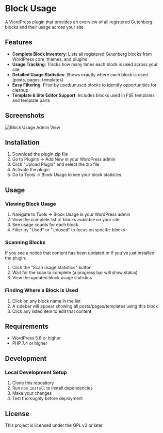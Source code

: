 # Block Usage

A WordPress plugin that provides an overview of all registered Gutenberg blocks and their usage across your site.

## Features

- **Complete Block Inventory**: Lists all registered Gutenberg blocks from WordPress core, themes, and plugins
- **Usage Tracking**: Tracks how many times each block is used across your site
- **Detailed Usage Statistics**: Shows exactly where each block is used (posts, pages, templates)
- **Easy Filtering**: Filter by used/unused blocks to identify opportunities for cleanup
- **Template & Site Editor Support**: Includes blocks used in FSE templates and template parts

## Screenshots

![Block Usage Admin View](assets/images/screenshot-1.png)

## Installation

1. Download the plugin zip file
2. Go to Plugins → Add New in your WordPress admin
3. Click "Upload Plugin" and select the zip file
4. Activate the plugin
5. Go to Tools → Block Usage to see your block statistics

## Usage

### Viewing Block Usage

1. Navigate to Tools → Block Usage in your WordPress admin
2. View the complete list of blocks available on your site
3. See usage counts for each block
4. Filter by "Used" or "Unused" to focus on specific blocks

### Scanning Blocks

If you see a notice that content has been updated or if you've just installed the plugin:

1. Click the "Scan usage statistics" button
2. Wait for the scan to complete (a progress bar will show status)
3. View the updated block usage statistics

### Finding Where a Block is Used

1. Click on any block name in the list
2. A sidebar will appear showing all posts/pages/templates using this block
3. Click any listed item to edit that content

## Requirements

- WordPress 5.8 or higher
- PHP 7.4 or higher

## Development

### Local Development Setup

1. Clone this repository
2. Run `npm install` to install dependencies
3. Make your changes
4. Test thoroughly before deployment

## License

This project is licensed under the GPL v2 or later. 